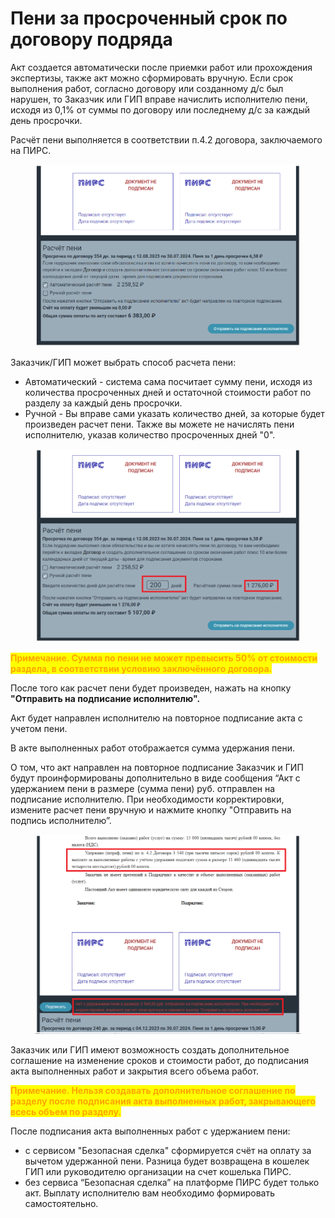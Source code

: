# Пени за просроченный срок по договору подряда

Акт создается автоматически после приемки работ или прохождения экспертизы, также акт можно сформировать вручную. Если срок выполнения работ, согласно договору или созданному д/с был нарушен, то Заказчик или ГИП вправе начислить исполнителю пени, исходя из 0,1% от суммы по договору или последнему д/с за каждый день просрочки.

Расчёт пени выполняется в соответствии п.4.2 договора, заключаемого на ПИРС.

<figure><img src="../../../.gitbook/assets/image (362).png" alt=""><figcaption></figcaption></figure>

Заказчик/ГИП может выбрать способ расчета пени:

* Автоматический - система сама посчитает сумму пени, исходя из количества просроченных дней и остаточной стоимости работ по разделу за каждый день просрочки.
* Ручной - Вы вправе сами указать количество дней, за которые будет произведен расчет пени. Также вы можете не начислять пени исполнителю, указав количество просроченных дней "0".

<figure><img src="../../../.gitbook/assets/image (361).png" alt=""><figcaption></figcaption></figure>

<mark style="color:orange;">**Примечание. Сумма по пени не может превысить 50% от стоимости раздела, в соответствии условию заключённого договора.**</mark>

После того как расчет пени будет произведен, нажать на кнопку **"Отправить на подписание исполнителю".**&#x20;

Акт будет направлен исполнителю на повторное подписание акта с учетом пени.

В акте выполненных работ отображается сумма удержания пени.

О том, что акт направлен на повторное подписание Заказчик и ГИП будут проинформированы дополнительно в виде сообщения “Акт с удержанием пени в размере (сумма пени) руб. отправлен на подписание исполнителю. При необходимости корректировки, измените расчет пени вручную и нажмите кнопку "Отправить на подпись исполнителю”.

<figure><img src="../../../.gitbook/assets/image (363).png" alt=""><figcaption></figcaption></figure>

Заказчик или ГИП имеют возможность создать дополнительное соглашение на изменение сроков и стоимости работ, до подписания акта выполненных работ и закрытия всего объема работ.

<mark style="color:orange;">**Примечание. Нельзя создавать дополнительное соглашение по разделу после подписания акта выполненных работ, закрывающего всесь объем по разделу.**</mark>

После подписания акта выполненных работ с удержанием пени:

* с сервисом "Безопасная сделка" сформируется счёт на оплату за вычетом удержанной пени. Разница будет возвращена в кошелек ГИП или руководителю организации на счет кошелька ПИРС.
* без сервиса “Безопасная сделка” на платформе ПИРС будет только акт. Выплату исполнителю вам необходимо формировать самостоятельно.

